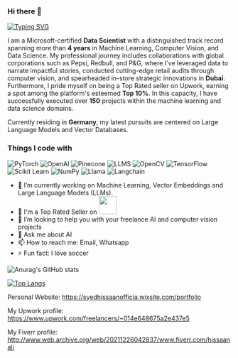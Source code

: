 ### Hi there 👋

[![Typing SVG](https://readme-typing-svg.demolab.com/?lines=Machine+Learning+Engineer;Computer+Vision+Engineer;Data+Scientist)](https://git.io/typing-svg)



I am a Microsoft-certified **Data Scientist** with a distinguished track record spanning more than **4 years** in Machine Learning, Computer Vision, and Data Science. My professional journey includes collaborations with global corporations such as Pepsi, Redbull, and P&G, where I've leveraged data to narrate impactful stories, conducted cutting-edge retail audits through computer vision, and spearheaded in-store strategic innovations in **Dubai**. Furthermore, I pride myself on being a Top Rated seller on Upwork, earning a spot among the platform's esteemed **Top 10%**. In this capacity, I have successfully executed over **150** projects within the machine learning and data science domains.

Currently residing in **Germany**, my latest pursuits are centered on Large Language Models and Vector Databases.

<h3>Things I code with</h3>
<p>

![PyTorch](https://img.shields.io/badge/PyTorch-ee4c2c?style=flat-square&logo=pytorch&logoColor=white)
![OpenAI](https://img.shields.io/badge/OpenAI-412991?style=flat-square&logo=openai&logoColor=white)
![Pinecone](https://img.shields.io/badge/Pinecone-8dc63f?style=flat-square)
![LLMS](https://img.shields.io/badge/LLMS-0078d4?style=flat-square)
![OpenCV](https://img.shields.io/badge/OpenCV-5c3ee8?style=flat-square&logo=opencv&logoColor=white)
![TensorFlow](https://img.shields.io/badge/TensorFlow-ff6f00?style=flat-square&logo=tensorflow&logoColor=white)
![Scikit Learn](https://img.shields.io/badge/Scikit_Learn-f7931e?style=flat-square&logo=scikit-learn&logoColor=white)
![NumPy](https://img.shields.io/badge/NumPy-013243?style=flat-square&logo=numpy&logoColor=white)
![Llama](https://img.shields.io/badge/Llama-ffae00?style=flat-square)
![Langchain](https://img.shields.io/badge/Langchain-2d2d2d?style=flat-square)

  
</p>



- 🔭 I’m currently working on Machine Learning, Vector Embeddings and Large Language Models (LLMs).
- 🌱 I'm a Top Rated Seller on <img src = "https://logos-world.net/wp-content/uploads/2021/04/Upwork-Logo.png" width = 40>
- 🤔 I’m looking to help you with your freelance AI and computer vision projects
- 💬 Ask me about AI
- 📫 How to reach me: Email, Whatsapp
- ⚡ Fun fact: I love soccer

![Anurag's GitHub stats](https://github-readme-stats.vercel.app/api?username=HissaanAli&show_icons=true&theme=algolia&count_private=true)

[![Top Langs](https://github-readme-stats.vercel.app/api/top-langs/?username=HissaanAli&count_private=true&theme=algolia&layout=compact&center=true)]([https://github.com/anuraghazra/github-readme-stats](https://github.com/HissaanAli))

Personal Website: https://syedhissaanofficia.wixsite.com/portfolio

My Upwork profile: https://www.upwork.com/freelancers/~014e648675a2e437e5

My Fiverr profile: http://www.web.archive.org/web/20211226042837/www.fiverr.com/hissaanali


